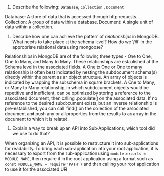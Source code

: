 1.  Describe the following: `DataBase`, `Collection` , `Document`

Database: A store of data that is accessed through http requests.
Collection: A group of data within a database.
Document: A single unit of data within a collection.


1.  Describe how one can achieve the pattern of _relationships_ in MongoDB. What
    needs to take place at the schema level? How do we _'fill'_ in the
    appropriate relational data using mongoose?

Relationships in MongoDB are of the following three types - One to One, One to Many, and Many to Many.
These relationships are established at the Schema level in the associated fields.
A One to One or One to many relationship is often best indicated by nesting the subdocument schema(s) directly within the parent as an object structure. An array of objects is indicated by wrapping the subschema in square brackets.
A One to Many, or Many to Many relationship, in which subdocument objects would be repetitive and inefficient, can be
optimized by storing a reference to the associated document, then calling .populate() on the associated data.
If no reference to the desired subdocument exists, but an inverse relationship is pre-established, you can call .find()
on the collection of the associated document and push any or all properties from the results to an array in the
document to which it is related.


1.  Explain a way to break up an API into Sub-Applications, which tool did we use to do that?

When organizing an API, it is possible to restructure it into sub-applications for readability.
To bring each sub-application into your root application, it is necessary to export from the sub-application
using `module.exports = MODULE_NAME`, then require it in the root application using a format such as
`const MODULE_NAME = require('PATH')` and then calling your root application to use it for the associated URI
